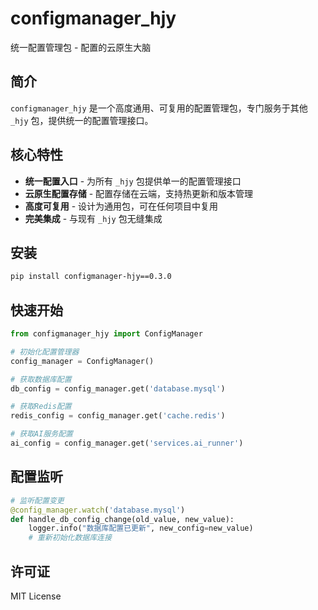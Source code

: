 # configmanager_hjy

统一配置管理包 - 配置的云原生大脑

## 简介

`configmanager_hjy` 是一个高度通用、可复用的配置管理包，专门服务于其他 `_hjy` 包，提供统一的配置管理接口。

## 核心特性

- **统一配置入口** - 为所有 `_hjy` 包提供单一的配置管理接口
- **云原生配置存储** - 配置存储在云端，支持热更新和版本管理
- **高度可复用** - 设计为通用包，可在任何项目中复用
- **完美集成** - 与现有 `_hjy` 包无缝集成

## 安装

```bash
pip install configmanager-hjy==0.3.0
```

## 快速开始

```python
from configmanager_hjy import ConfigManager

# 初始化配置管理器
config_manager = ConfigManager()

# 获取数据库配置
db_config = config_manager.get('database.mysql')

# 获取Redis配置
redis_config = config_manager.get('cache.redis')

# 获取AI服务配置
ai_config = config_manager.get('services.ai_runner')
```

## 配置监听

```python
# 监听配置变更
@config_manager.watch('database.mysql')
def handle_db_config_change(old_value, new_value):
    logger.info("数据库配置已更新", new_config=new_value)
    # 重新初始化数据库连接
```

## 许可证

MIT License
